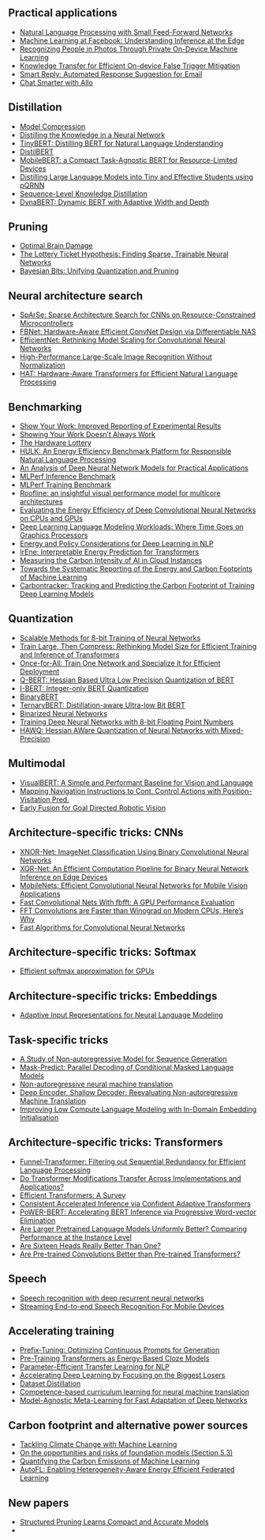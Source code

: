 Practical applications
----
- [Natural Language Processing with Small Feed-Forward Networks](https://arxiv.org/abs/1708.00214)
- [Machine Learning at Facebook: Understanding Inference at the Edge](https://research.fb.com/wp-content/uploads/2018/12/Machine-Learning-at-Facebook-Understanding-Inference-at-the-Edge.pdf)
- [Recognizing People in Photos Through Private On-Device Machine Learning](https://machinelearning.apple.com/research/recognizing-people-photos)
- [Knowledge Transfer for Efficient On-device False Trigger Mitigation](https://arxiv.org/abs/2010.10591)
- [Smart Reply: Automated Response Suggestion for Email](https://arxiv.org/abs/1606.04870)
- [Chat Smarter with Allo](https://ai.googleblog.com/2016/05/chat-smarter-with-allo.html)

Distillation
----
- [Model Compression](https://www.cs.cornell.edu/~caruana/compression.kdd06.pdf)
- [Distilling the Knowledge in a Neural Network](https://arxiv.org/abs/1503.02531)
- [TinyBERT: Distilling BERT for Natural Language Understanding](https://aclanthology.org/2020.findings-emnlp.372/)
- [DistilBERT](https://arxiv.org/abs/1910.01108)
- [MobileBERT: a Compact Task-Agnostic BERT for Resource-Limited Devices](https://www.aclweb.org/anthology/2020.acl-main.195/)
- [Distilling Large Language Models into Tiny and Effective Students using pQRNN](https://arxiv.org/abs/2101.08890)
- [Sequence-Level Knowledge Distillation](https://arxiv.org/abs/1606.07947)
- [DynaBERT: Dynamic BERT with Adaptive Width and Depth](https://arxiv.org/abs/2004.04037)

Pruning
----
- [Optimal Brain Damage](https://papers.nips.cc/paper/1989/hash/6c9882bbac1c7093bd25041881277658-Abstract.html)
- [The Lottery Ticket Hypothesis: Finding Sparse, Trainable Neural Networks](https://arxiv.org/abs/1803.03635)
- [Bayesian Bits: Unifying Quantization and Pruning](https://arxiv.org/abs/2005.07093)

Neural architecture search
----
- [SpArSe: Sparse Architecture Search for CNNs on Resource-Constrained Microcontrollers](https://arxiv.org/abs/1905.12107)
- [FBNet: Hardware-Aware Efficient ConvNet Design via Differentiable NAS](https://arxiv.org/abs/1812.03443)
- [EfficientNet: Rethinking Model Scaling for Convolutional Neural Networks](https://arxiv.org/abs/1905.11946)
- [High-Performance Large-Scale Image Recognition Without Normalization](https://arxiv.org/abs/2102.06171)
- [HAT: Hardware-Aware Transformers for Efficient Natural Language Processing](https://arxiv.org/abs/2005.14187)

Benchmarking
----
- [Show Your Work: Improved Reporting of Experimental Results](https://aclanthology.org/D19-1224/)
- [Showing Your Work Doesn’t Always Work](https://aclanthology.org/2020.acl-main.246/)
- [The Hardware Lottery](https://arxiv.org/abs/2009.06489)
- [HULK: An Energy Efficiency Benchmark Platform for Responsible Natural Language Processing](https://arxiv.org/abs/2002.05829)
- [An Analysis of Deep Neural Network Models for Practical Applications](https://arxiv.org/abs/1605.07678)
- [MLPerf Inference Benchmark](https://arxiv.org/abs/1911.02549)
- [MLPerf Training Benchmark](https://arxiv.org/abs/1910.01500)
- [Roofline: an insightful visual performance model for multicore architectures](https://people.eecs.berkeley.edu/~kubitron/cs252/handouts/papers/RooflineVyNoYellow.pdf)
- [Evaluating the Energy Efficiency of Deep Convolutional Neural Networks on CPUs and GPUs](https://ieeexplore.ieee.org/document/7723730)
- [Deep Learning Language Modeling Workloads: Where Time Goes on Graphics Processors](https://ieeexplore.ieee.org/document/9041972)
- [Energy and Policy Considerations for Deep Learning in NLP](https://aclanthology.org/P19-1355/)
- [IrEne: Interpretable Energy Prediction for Transformers](https://aclanthology.org/2021.acl-long.167/)
- [Measuring the Carbon Intensity of AI in Cloud Instances](https://dl.acm.org/doi/10.1145/3531146.3533234)
- [Towards the Systematic Reporting of the Energy and Carbon Footprints of Machine Learning](https://jmlr.org/papers/v21/20-312.html)
- [Carbontracker: Tracking and Predicting the Carbon Footprint of Training Deep Learning Models](https://arxiv.org/abs/2007.03051)

Quantization
----
- [Scalable Methods for 8-bit Training of Neural Networks](https://arxiv.org/abs/1805.11046)
- [Train Large, Then Compress: Rethinking Model Size for Efficient Training and Inference of Transformers](https://arxiv.org/abs/2002.11794)
- [Once-for-All: Train One Network and Specialize it for Efficient Deployment](https://arxiv.org/abs/1908.09791)
- [Q-BERT: Hessian Based Ultra Low Precision Quantization of BERT](https://arxiv.org/abs/1909.05840)
- [I-BERT: Integer-only BERT Quantization](https://arxiv.org/abs/2101.01321)
- [BinaryBERT](https://aclanthology.org/2021.acl-long.334/)
- [TernaryBERT: Distillation-aware Ultra-low Bit BERT](https://www.aclweb.org/anthology/2020.emnlp-main.37/)
- [Binarized Neural Networks](https://arxiv.org/abs/1602.02830)
- [Training Deep Neural Networks with 8-bit Floating Point Numbers](https://arxiv.org/abs/1812.08011)
- [HAWQ: Hessian AWare Quantization of Neural Networks with Mixed-Precision](https://arxiv.org/abs/1905.03696)

Multimodal
----
- [VisualBERT: A Simple and Performant Baseline for Vision and Language](https://arxiv.org/abs/1908.03557)
- [Mapping Navigation Instructions to Cont. Control Actions with Position-Visitation Pred.](https://arxiv.org/abs/1811.04179)
- [Early Fusion for Goal Directed Robotic Vision](https://arxiv.org/abs/1811.08824)

Architecture-specific tricks: CNNs
----
- [XNOR-Net: ImageNet Classification Using Binary Convolutional Neural Networks](https://arxiv.org/abs/1603.05279)
- [XOR-Net: An Efficient Computation Pipeline for Binary Neural Network Inference on Edge Devices](https://ieeexplore.ieee.org/document/9359148)
- [MobileNets: Efficient Convolutional Neural Networks for Mobile Vision Applications](https://arxiv.org/abs/1704.04861)
- [Fast Convolutional Nets With fbfft: A GPU Performance Evaluation](https://arxiv.org/abs/1412.7580)
- [FFT Convolutions are Faster than Winograd on Modern CPUs, Here’s Why](https://arxiv.org/abs/1809.07851)
- [Fast Algorithms for Convolutional Neural Networks](https://arxiv.org/abs/1509.09308)

Architecture-specific tricks: Softmax
----
- [Efficient softmax approximation for GPUs](https://arxiv.org/abs/1609.04309)

Architecture-specific tricks: Embeddings
----
- [Adaptive Input Representations for Neural Language Modeling](https://arxiv.org/abs/1809.1085)

Task-specific tricks
----
- [A Study of Non-autoregressive Model for Sequence Generation](https://arxiv.org/abs/2004.10454)
- [Mask-Predict: Parallel Decoding of Conditional Masked Language Models](https://arxiv.org/abs/1904.09324)
- [Non-autoregressive neural machine translation](https://arxiv.org/abs/1711.02281)
- [Deep Encoder, Shallow Decoder: Reevaluating Non-autoregressive Machine Translation](https://arxiv.org/abs/2006.10369)
- [Improving Low Compute Language Modeling with In-Domain Embedding Initialisation](https://arxiv.org/abs/2009.14109)

Architecture-specific tricks: Transformers
----
- [Funnel-Transformer: Filtering out Sequential Redundancy for Efficient Language Processing](https://arxiv.org/abs/2006.03236)
- [Do Transformer Modifications Transfer Across Implementations and Applications?](https://arxiv.org/abs/2102.11972)
- [Efficient Transformers: A Survey](https://arxiv.org/abs/2009.06732)
- [Consistent Accelerated Inference via Confident Adaptive Transformers](https://arxiv.org/abs/2104.08803)
- [PoWER-BERT: Accelerating BERT Inference via Progressive Word-vector Elimination](https://arxiv.org/abs/2001.08950)
- [Are Larger Pretrained Language Models Uniformly Better? Comparing Performance at the Instance Level](https://arxiv.org/abs/2105.06020)
- [Are Sixteen Heads Really Better Than One?](http://papers.nips.cc/paper/9551-are-sixteen-heads-really-better-than-one)
- [Are Pre-trained Convolutions Better than Pre-trained Transformers?](https://aclanthology.org/2021.acl-long.335/)

Speech
----
- [Speech recognition with deep recurrent neural networks](https://ieeexplore.ieee.org/abstract/document/6638947)
- [Streaming End-to-end Speech Recognition For Mobile Devices](https://arxiv.org/abs/1811.06621)

Accelerating training
----
- [Prefix-Tuning: Optimizing Continuous Prompts for Generation](https://arxiv.org/abs/2101.00190)
- [Pre-Training Transformers as Energy-Based Cloze Models](https://arxiv.org/abs/2012.08561)
- [Parameter-Efficient Transfer Learning for NLP](https://arxiv.org/abs/1902.00751)
- [Accelerating Deep Learning by Focusing on the Biggest Losers](https://arxiv.org/abs/1910.00762)
- [Dataset Distillation](https://arxiv.org/abs/1811.10959)
- [Competence-based curriculum learning for neural machine translation](https://arxiv.org/abs/1903.09848)
- [Model-Agnostic Meta-Learning for Fast Adaptation of Deep Networks](https://arxiv.org/abs/1703.03400)

Carbon footprint and alternative power sources
----
- [Tackling Climate Change with Machine Learning](https://arxiv.org/abs/1906.05433)
- [On the opportunities and risks of foundation models (Section 5.3)](https://arxiv.org/abs/2108.07258)
- [Quantifying the Carbon Emissions of Machine Learning](https://arxiv.org/abs/1910.09700)
- [AutoFL: Enabling Heterogeneity-Aware Energy Efficient Federated Learning](https://arxiv.org/abs/2107.08147)

New papers
----
- [Structured Pruning Learns Compact and Accurate Models](https://aclanthology.org/2022.acl-long.107/)
- 
